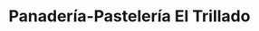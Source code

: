 ---
title: "Panadería-Pastelería El Trillado"
url: /piura/panaderia-pasteleria-el-trillado/
shop: Bäckerei
---